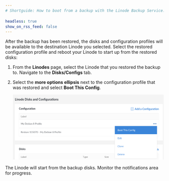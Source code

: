 ```yaml
---
# Shortguide: How to boot from a backup with the Linode Backup Service.

headless: true
show_on_rss_feed: false
---
```


After the backup has been restored, the disks and configuration profiles will be available to the destination Linode you selected. Select the restored configuration profile and reboot your Linode to start up from the restored disks:

1.  From the **Linodes** page, select the Linode that you restored the backup to. Navigate to the **Disks/Configs** tab.

1.  Select the **more options ellipsis** next to the configuration profile that was restored and select **Boot This Config**.

    ![Navigate to the Configurations section of your Linode's Disks/Configs tab](backups-boot-this-config.png "Navigate to the Configurations section of your Linode's Disks/Configs tab")

The Linode will start from the backup disks. Monitor the notifications area for progress.

